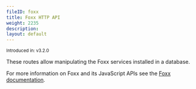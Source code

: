```yaml
---
fileID: foxx
title: Foxx HTTP API
weight: 2235
description: 
layout: default
---
```

<small>Introduced in: v3.2.0</small>

These routes allow manipulating the Foxx services installed in a database.

For more information on Foxx and its JavaScript APIs see the
[Foxx documentation](../../foxx-microservices/).
